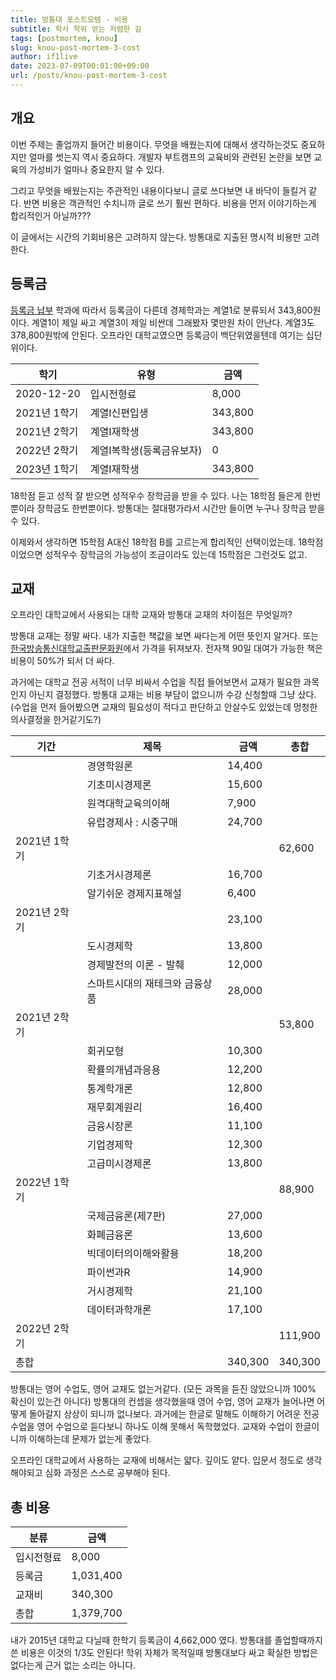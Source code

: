 ```yaml
---
title: 방통대 포스트모템 - 비용
subtitle: 학사 학위 얻는 저렴한 길
tags: [postmortem, knou]
slug: knou-post-mortem-3-cost
author: if1live
date: 2023-07-09T00:01:00+09:00
url: /posts/knou-post-mortem-3-cost
---
```


## 개요

이번 주제는 졸업까지 들어간 비용이다.
무엇을 배웠는지에 대해서 생각하는것도 중요하지만 얼마를 썻는지 역시 중요하다.
개발자 부트캠프의 교육비와 관련된 논란을 보면 교육의 가성비가 얼마나 중요한지 알 수 있다.

그리고 무엇을 배웠는지는 주관적인 내용이다보니 글로 쓰다보면 내 바닥이 들킬거 같다.
반면 비용은 객관적인 수치니까 글로 쓰기 훨씬 편하다.
비용을 먼저 이야기하는게 합리적인거 아닐까???

이 글에서는 시간의 기회비용은 고려하지 않는다.
방통대로 지출된 명시적 비용만 고려한다.

## 등록금

[등록금 납부](https://weekly.knou.ac.kr/othr/pbanView.do?bchlPbanUn=719)
학과에 따라서 등록금이 다른데 경제학과는 계열1로 분류되서 343,800원이다.
계열1이 제일 싸고 계열3이 제일 비싼데 그래봤자 몇만원 차이 안난다.
계열3도 378,800원밖에 안된다.
오프라인 대학교였으면 등록금이 백단위였을텐데 여기는 십단위이다.

| 학기 | 유형 | 금액 |
|--|--|--|
| 2020-12-20 | 입시전형료 | 8,000 |
| 2021년 1학기 | 계열Ⅰ신편입생 | 343,800 |
| 2021년 2학기 | 계열Ⅰ재학생 | 343,800 |
| 2022년 2학기 | 계열Ⅰ복학생(등록금유보자) | 0 |
| 2023년 1학기 | 계열Ⅰ재학생 | 343,800 |

18학점 듣고 성적 잘 받으면 성적우수 장학금을 받을 수 있다.
나는 18학점 들은게 한번뿐이라 장학금도 한번뿐이다.
방통대는 절대평가라서 시간만 들이면 누구나 장학금 받을 수 있다.

이제와서 생각하면 15학점 A대신 18학점 B를 고르는게 합리적인 선택이었는데.
18학점이었으면 성적우수 장학금의 가능성이 조금이라도 있는데 15학점은 그런것도 없고.

## 교재

오프라인 대학교에서 사용되는 대학 교재와 방통대 교재의 차이점은 무엇일까?

방통대 교재는 정말 싸다.
내가 지출한 책값을 보면 싸다는게 어떤 뜻인지 알거다.
또는 [한국방송통신대학교출판문화원](https://press.knou.ac.kr/)에서 가격을 뒤져보자.
전자책 90일 대여가 가능한 책은 비용이 50%가 되서 더 싸다.

과거에는 대학교 전공 서적이 너무 비싸서 수업을 직접 들어보면서 교재가 필요한 과목인지 아닌지 결정했다.
방통대 교재는 비용 부담이 없으니까 수강 신청할때 그냥 샀다.
(수업을 먼저 들어봤으면 교재의 필요성이 적다고 판단하고 안살수도 있었는데 멍청한 의사결정을 한거같기도?)

| 기간 | 제목 | 금액 | 총합 |
|--|--|--|--|
| | 경영학원론 | 14,400  | |
| | 기초미시경제론 | 15,600  | |
| | 원격대학교육의이해 | 7,900   | |
| | 유럽경제사 : 시중구매 | 24,700  | |
| 2021년 1학기 | | | 62,600  |
| | 기초거시경제론 | 16,700  | |
| | 알기쉬운 경제지표해설 | 6,400   | |
| 2021년 2학기 | | 23,100  | |
| | 도시경제학 | 13,800  | |
| | 경제발전의 이론 - 발췌 | 12,000  | |
| | 스마트시대의 재테크와 금융상품 | 28,000  | |
| 2021년 2학기 | | | 53,800  |
| | 회귀모형 | 10,300  | |
| | 확률의개념과응용 | 12,200  | |
| | 통계학개론 | 12,800  | |
| | 재무회계원리 | 16,400  | |
| | 금융시장론 | 11,100  | |
| | 기업경제학 | 12,300  | |
| | 고급미시경제론 | 13,800  | |
| 2022년 1학기 | | | 88,900  |
| | 국제금융론(제7판) | 27,000  | |
| | 화폐금융론 | 13,600  | |
| | 빅데이터의이해와활용 | 18,200  | |
| | 파이썬과R | 14,900  | |
| | 거시경제학 | 21,100  | |
| | 데이터과학개론 | 17,100  | |
| 2022년 2학기 | |  | 111,900 |
| 총합 | | 340,300 | 340,300 |

방통대는 영어 수업도, 영어 교재도 없는거같다. (모든 과목을 듣진 않았으니까 100% 확신이 있는건 아니다)
방통대의 컨셉을 생각했을때 영어 수업, 영어 교재가 늘어나면 어떻게 돌아갈지 상상이 되니까 없나보다.
과거에는 한글로 말해도 이해하기 어려운 전공수업을 영어 수업으로 듣다보니 하나도 이해 못해서 독학했었다. 교재와 수업이 한글이니까 이해하는데 문제가 없는게 좋았다.

오프라인 대학교에서 사용하는 교재에 비해서는 얇다. 깊이도 얕다.
입문서 정도로 생각해야되고 심화 과정은 스스로 공부해야 된다.

## 총 비용

| 분류 | 금액 |
|--|--|
| 입시전형료 | 8,000 |
| 등록금 | 1,031,400 |
| 교재비 | 340,300 |
| 총합 | 1,379,700 |

내가 2015년 대학교 다닐때 한학기 등록금이 4,662,000 였다.
방통대를 졸업할때까지 쓴 비용은 이것의 1/3도 안된다!
학위 자체가 목적일때 방통대보다 싸고 확실한 방법은 없다는게 근거 없는 소리는 아니다.
